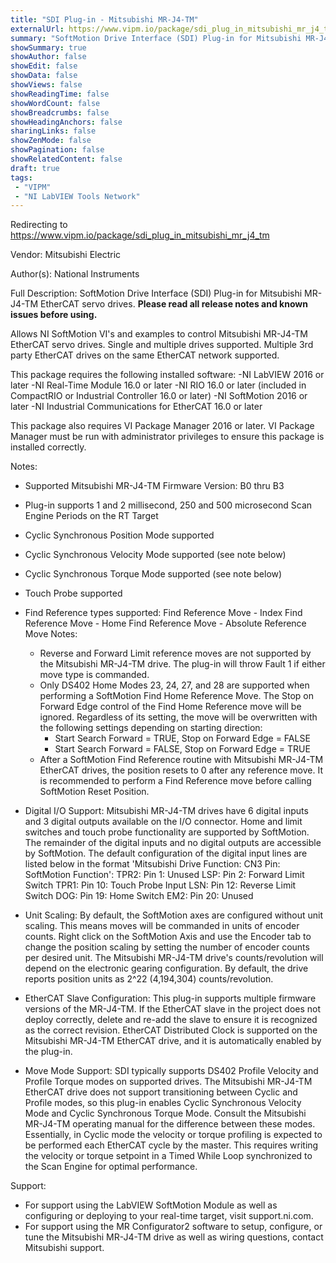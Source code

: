 ```yaml
---
title: "SDI Plug-in - Mitsubishi MR-J4-TM"
externalUrl: https://www.vipm.io/package/sdi_plug_in_mitsubishi_mr_j4_tm
summary: "SoftMotion Drive Interface (SDI) Plug-in for Mitsubishi MR-J4-TM EtherCAT servo drives."
showSummary: true
showAuthor: false
showEdit: false
showData: false
showViews: false
showReadingTime: false
showWordCount: false
showBreadcrumbs: false
showHeadingAnchors: false
sharingLinks: false
showZenMode: false
showPagination: false
showRelatedContent: false
draft: true
tags:
 - "VIPM"
 - "NI LabVIEW Tools Network"
---
```


Redirecting to https://www.vipm.io/package/sdi_plug_in_mitsubishi_mr_j4_tm

Vendor: Mitsubishi Electric

Author(s): National Instruments
 
Full Description:
SoftMotion Drive Interface (SDI) Plug-in for Mitsubishi MR-J4-TM EtherCAT servo drives. **Please read all release notes and known issues before using.**

Allows NI SoftMotion VI's and examples to control Mitsubishi MR-J4-TM EtherCAT servo drives. Single and multiple drives supported. Multiple 3rd party EtherCAT drives on the same EtherCAT network supported.

This package requires the following installed software:
-NI LabVIEW 2016 or later
-NI Real-Time Module 16.0 or later
-NI RIO 16.0 or later (included in CompactRIO or Industrial Controller 16.0 or later)
-NI SoftMotion 2016 or later
-NI Industrial Communications for EtherCAT 16.0 or later

This package also requires VI Package Manager 2016 or later.
VI Package Manager must be run with administrator privileges to ensure this package is installed correctly.

Notes:
- Supported Mitsubishi MR-J4-TM Firmware Version: B0 thru B3
- Plug-in supports 1 and 2 millisecond, 250 and 500 microsecond Scan Engine Periods on the RT Target
- Cyclic Synchronous Position Mode supported
- Cyclic Synchronous Velocity Mode supported (see note below)
- Cyclic Synchronous Torque Mode supported (see note below)
- Touch Probe supported
- Find Reference types supported:
  Find Reference Move - Index
  Find Reference Move - Home
  Find Reference Move - Absolute
  Reference Move Notes:
  - Reverse and Forward Limit reference moves are not supported by the Mitsubishi MR-J4-TM drive. The plug-in will throw Fault 1 if either move type is commanded.
  - Only DS402 Home Modes 23, 24, 27, and 28 are supported when performing a SoftMotion Find Home Reference Move. The Stop on Forward Edge control of the Find Home Reference move will be ignored. Regardless of its setting, the move will be overwritten with the following settings depending on starting direction:
     - Start Search Forward = TRUE, Stop on Forward Edge = FALSE
     - Start Search Forward = FALSE, Stop on Forward Edge = TRUE
  - After a SoftMotion Find Reference routine with Mitsubishi MR-J4-TM EtherCAT drives, the position resets to 0 after any reference move. It is recommended to perform a Find Reference move before calling SoftMotion Reset Position.

- Digital I/O Support:
Mitsubishi MR-J4-TM drives have 6 digital inputs and 3 digital outputs available on the I/O connector. Home and limit switches and touch probe functionality are supported by SoftMotion. The remainder of the digital inputs and no digital outputs are accessible by SoftMotion. The default configuration of the digital input lines are listed below in the format 'Mitsubishi Drive Function: CN3 Pin: SoftMotion Function':
TPR2: Pin 1:  Unused
LSP:  Pin 2:  Forward Limit Switch
TPR1: Pin 10: Touch Probe Input
LSN:  Pin 12: Reverse Limit Switch
DOG:  Pin 19: Home Switch
EM2:  Pin 20: Unused

- Unit Scaling:
By default, the SoftMotion axes are configured without unit scaling. This means moves will be commanded in units of encoder counts. Right click on the SoftMotion Axis and use the Encoder tab to change the position scaling by setting the number of encoder counts per desired unit.
The Mitsubishi MR-J4-TM drive's counts/revolution will depend on the electronic gearing configuration. By default, the drive reports position units as 2^22 (4,194,304) counts/revolution.

- EtherCAT Slave Configuration:
This plug-in supports multiple firmware versions of the MR-J4-TM. If the EtherCAT slave in the project does not deploy correctly, delete and re-add the slave to ensure it is recognized as the correct revision.
EtherCAT Distributed Clock is supported on the Mitsubishi MR-J4-TM EtherCAT drive, and it is automatically enabled by the plug-in.

- Move Mode Support:
SDI typically supports DS402 Profile Velocity and Profile Torque modes on supported drives. The Mitsubishi MR-J4-TM EtherCAT drive does not support transitioning between Cyclic and Profile modes, so this plug-in enables Cyclic Synchronous Velocity Mode and Cyclic Synchronous Torque Mode.
Consult the Mitsubishi MR-J4-TM operating manual for the difference between these modes. Essentially, in Cyclic mode the velocity or torque profiling is expected to be performed each EtherCAT cycle by the master. This requires writing the velocity or torque setpoint in a Timed While Loop synchronized to the Scan Engine for optimal performance.

Support:
- For support using the LabVIEW SoftMotion Module as well as configuring or deploying to your real-time target, visit support.ni.com.
- For support using the MR Configurator2 software to setup, configure, or tune the Mitsubishi MR-J4-TM drive as well as wiring questions, contact Mitsubishi support.
